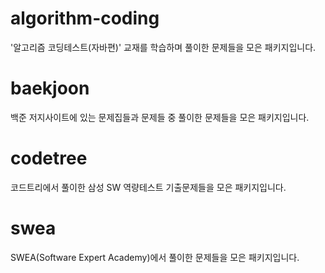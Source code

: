 # algorithm-coding
'알고리즘 코딩테스트(자바편)' 교재를 학습하며 풀이한 문제들을 모은 패키지입니다.

# baekjoon
백준 저지사이트에 있는 문제집들과 문제들 중 풀이한 문제들을 모은 패키지입니다.

# codetree
코드트리에서 풀이한 삼성 SW 역량테스트 기출문제들을 모은 패키지입니다.

# swea
SWEA(Software Expert Academy)에서 풀이한 문제들을 모은 패키지입니다.
